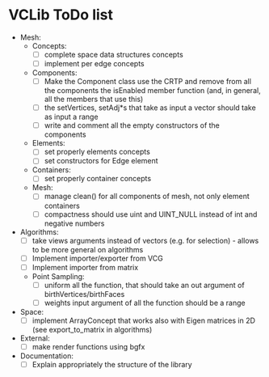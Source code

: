 # VCLib ToDo list

- Mesh:
  - Concepts:
    - [ ] complete space data structures concepts
    - [ ] implement per edge concepts
  - Components:
    - [ ] Make the Component class use the CRTP and remove from all the components the isEnabled member function 
          (and, in general, all the members that use this)
    - [ ] the setVertices, setAdj*s that take as input a vector should take as input a range
    - [ ] write and comment all the empty constructors of the components
  - Elements:
    - [ ] set properly elements concepts
    - [ ] set constructors for Edge element
  - Containers:
    - [ ] set properly container concepts
  - Mesh:
    - [ ] manage clean() for all components of mesh, not only element containers
    - [ ] compactness should use uint and UINT_NULL instead of int and negative numbers
- Algorithms:
  - [ ] take views arguments instead of vectors (e.g. for selection) - allows to be more general on algorithms
  - [ ] Implement importer/exporter from VCG
  - [ ] Implement importer from matrix
  - Point Sampling:
    - [ ] uniform all the function, that should take an out argument of birthVertices/birthFaces
    - [ ] weights input argument of all the function should be a range
- Space:
  - [ ] implement ArrayConcept that works also with Eigen matrices in 2D (see export_to_matrix in algorithms)
- External:
  - [ ] make render functions using bgfx
- Documentation:
  - [ ] Explain appropriately the structure of the library

